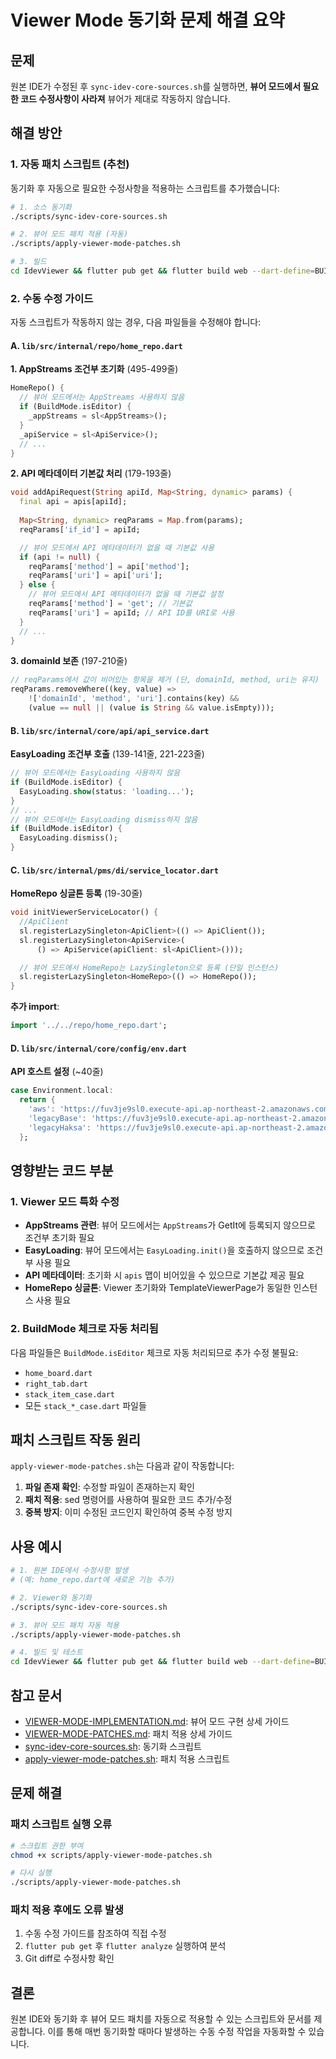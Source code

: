 # Viewer Mode 동기화 문제 해결 요약

## 문제

원본 IDE가 수정된 후 `sync-idev-core-sources.sh`를 실행하면, **뷰어 모드에서 필요한 코드 수정사항이 사라져** 뷰어가 제대로 작동하지 않습니다.

## 해결 방안

### 1. 자동 패치 스크립트 (추천)

동기화 후 자동으로 필요한 수정사항을 적용하는 스크립트를 추가했습니다:

```bash
# 1. 소스 동기화
./scripts/sync-idev-core-sources.sh

# 2. 뷰어 모드 패치 적용 (자동)
./scripts/apply-viewer-mode-patches.sh

# 3. 빌드
cd IdevViewer && flutter pub get && flutter build web --dart-define=BUILD_MODE=viewer
```

### 2. 수동 수정 가이드

자동 스크립트가 작동하지 않는 경우, 다음 파일들을 수정해야 합니다:

#### A. `lib/src/internal/repo/home_repo.dart`

**1. AppStreams 조건부 초기화** (495-499줄)
```dart
HomeRepo() {
  // 뷰어 모드에서는 AppStreams 사용하지 않음
  if (BuildMode.isEditor) {
    _appStreams = sl<AppStreams>();
  }
  _apiService = sl<ApiService>();
  // ...
}
```

**2. API 메타데이터 기본값 처리** (179-193줄)
```dart
void addApiRequest(String apiId, Map<String, dynamic> params) {
  final api = apis[apiId];
  
  Map<String, dynamic> reqParams = Map.from(params);
  reqParams['if_id'] = apiId;

  // 뷰어 모드에서 API 메타데이터가 없을 때 기본값 사용
  if (api != null) {
    reqParams['method'] = api['method'];
    reqParams['uri'] = api['uri'];
  } else {
    // 뷰어 모드에서 API 메타데이터가 없을 때 기본값 설정
    reqParams['method'] = 'get'; // 기본값
    reqParams['uri'] = apiId; // API ID를 URI로 사용
  }
  // ...
}
```

**3. domainId 보존** (197-210줄)
```dart
// reqParams에서 값이 비어있는 항목을 제거 (단, domainId, method, uri는 유지)
reqParams.removeWhere((key, value) =>
    !['domainId', 'method', 'uri'].contains(key) &&
    (value == null || (value is String && value.isEmpty)));
```

#### B. `lib/src/internal/core/api/api_service.dart`

**EasyLoading 조건부 호출** (139-141줄, 221-223줄)
```dart
// 뷰어 모드에서는 EasyLoading 사용하지 않음
if (BuildMode.isEditor) {
  EasyLoading.show(status: 'loading...');
}
// ...
// 뷰어 모드에서는 EasyLoading dismiss하지 않음
if (BuildMode.isEditor) {
  EasyLoading.dismiss();
}
```

#### C. `lib/src/internal/pms/di/service_locator.dart`

**HomeRepo 싱글톤 등록** (19-30줄)
```dart
void initViewerServiceLocator() {
  //ApiClient
  sl.registerLazySingleton<ApiClient>(() => ApiClient());
  sl.registerLazySingleton<ApiService>(
      () => ApiService(apiClient: sl<ApiClient>()));

  // 뷰어 모드에서 HomeRepo는 LazySingleton으로 등록 (단일 인스턴스)
  sl.registerLazySingleton<HomeRepo>(() => HomeRepo());
}
```

**추가 import**:
```dart
import '../../repo/home_repo.dart';
```

#### D. `lib/src/internal/core/config/env.dart`

**API 호스트 설정** (~40줄)
```dart
case Environment.local:
  return {
    'aws': 'https://fuv3je9sl0.execute-api.ap-northeast-2.amazonaws.com',
    'legacyBase': 'https://fuv3je9sl0.execute-api.ap-northeast-2.amazonaws.com',
    'legacyHaksa': 'https://fuv3je9sl0.execute-api.ap-northeast-2.amazonaws.com',
  };
```

## 영향받는 코드 부분

### 1. Viewer 모드 특화 수정

- **AppStreams 관련**: 뷰어 모드에서는 `AppStreams`가 GetIt에 등록되지 않으므로 조건부 초기화 필요
- **EasyLoading**: 뷰어 모드에서는 `EasyLoading.init()`을 호출하지 않으므로 조건부 사용 필요
- **API 메타데이터**: 초기화 시 `apis` 맵이 비어있을 수 있으므로 기본값 제공 필요
- **HomeRepo 싱글톤**: Viewer 초기화와 TemplateViewerPage가 동일한 인스턴스 사용 필요

### 2. BuildMode 체크로 자동 처리됨

다음 파일들은 `BuildMode.isEditor` 체크로 자동 처리되므로 추가 수정 불필요:
- `home_board.dart`
- `right_tab.dart`
- `stack_item_case.dart`
- 모든 `stack_*_case.dart` 파일들

## 패치 스크립트 작동 원리

`apply-viewer-mode-patches.sh`는 다음과 같이 작동합니다:

1. **파일 존재 확인**: 수정할 파일이 존재하는지 확인
2. **패치 적용**: sed 명령어를 사용하여 필요한 코드 추가/수정
3. **중복 방지**: 이미 수정된 코드인지 확인하여 중복 수정 방지

## 사용 예시

```bash
# 1. 원본 IDE에서 수정사항 발생
# (예: home_repo.dart에 새로운 기능 추가)

# 2. Viewer와 동기화
./scripts/sync-idev-core-sources.sh

# 3. 뷰어 모드 패치 자동 적용
./scripts/apply-viewer-mode-patches.sh

# 4. 빌드 및 테스트
cd IdevViewer && flutter pub get && flutter build web --dart-define=BUILD_MODE=viewer
```

## 참고 문서

- [VIEWER-MODE-IMPLEMENTATION.md](VIEWER-MODE-IMPLEMENTATION.md): 뷰어 모드 구현 상세 가이드
- [VIEWER-MODE-PATCHES.md](VIEWER-MODE-PATCHES.md): 패치 적용 상세 가이드
- [sync-idev-core-sources.sh](../scripts/sync-idev-core-sources.sh): 동기화 스크립트
- [apply-viewer-mode-patches.sh](../scripts/apply-viewer-mode-patches.sh): 패치 적용 스크립트

## 문제 해결

### 패치 스크립트 실행 오류

```bash
# 스크립트 권한 부여
chmod +x scripts/apply-viewer-mode-patches.sh

# 다시 실행
./scripts/apply-viewer-mode-patches.sh
```

### 패치 적용 후에도 오류 발생

1. 수동 수정 가이드를 참조하여 직접 수정
2. `flutter pub get` 후 `flutter analyze` 실행하여 분석
3. Git diff로 수정사항 확인

## 결론

원본 IDE와 동기화 후 뷰어 모드 패치를 자동으로 적용할 수 있는 스크립트와 문서를 제공합니다. 이를 통해 매번 동기화할 때마다 발생하는 수동 수정 작업을 자동화할 수 있습니다.

